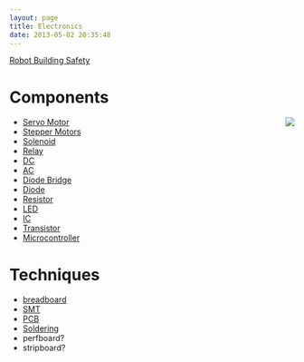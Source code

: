 ```yaml
---
layout: page
title: Electronics
date: 2013-05-02 20:35:48
---
```

<p><a class="wiki" href="/wiki/robot_building_safety.html" title="Building robots can be dangerous - tips to help your safety">Robot Building Safety</a>
</p>
<h1  id="Components">Components</h1>
<div style=" float: right;"><img class="img-responsive" src="image138"/> </div>
<ul><li> <a class="wiki" href="/wiki/servo_motor.html" title="A motor with built in positioning control - easily interfaced with digital systems">Servo Motor</a>
</li><li> <a class="wiki" href="/wiki/stepper_motors.html" title="Stepper Motors">Stepper Motors</a>
</li><li> <a class="wiki" href="/wiki/solenoid.html" title="Solenoid">Solenoid</a>
</li><li> <a class="wiki" href="/wiki/electronic_relay.html" title="An electrically activated switch">Relay</a>
</li><li> <a class="wiki" href="/wiki/dc.html" title="Direct Current">DC</a>
</li><li> <a class="wiki" href="/wiki/ac.html" title="Alternating Current">AC</a>
</li><li> <a class="wiki" href="/wiki/diode_bridge.html" title="Diode Bridge">Diode Bridge</a>
</li><li> <a class="wiki" href="/wiki/diode.html" title="Diode">Diode</a>
</li><li> <a class="wiki" href="/wiki/resistor.html" title="Resistor">Resistor</a>
</li><li> <a class="wiki" href="/wiki/led.html" title="Light Emitting Diode">LED</a>
</li><li> <a class="wiki" href="/wiki/ic.html" title="Integrated Circuits">IC</a>
</li><li> <a class="wiki" href="/wiki/transistor.html" title="Transistor">Transistor</a>
</li><li> <a a="" brain")="" class="wiki" for="" href="/wiki/microcontroller.html" robot"="" title="A programmable digital controller (or ">Microcontroller</a>
</li></ul><h1  id="Techniques">Techniques</h1>
<ul><li> <a class="wiki" href="/wiki/breadboard.html" title="breadboard">breadboard</a>
</li><li> <a class="wiki" href="/wiki/smt.html" title="Surface Mount Technology">SMT</a>
</li><li> <a class="wiki" href="/wiki/pcb.html" title="Printed Circuit Board">PCB</a>
</li><li> <a class="wiki" href="/wiki/soldering.html" title="The standard method of attaching connecting wires and components to a board">Soldering</a>
</li><li> perfboard<a class="wiki wikinew for-review" title="Create page: perfboard">?</a>
</li><li> stripboard<a class="wiki wikinew for-review" title="Create page: stripboard">?</a>
</li></ul>